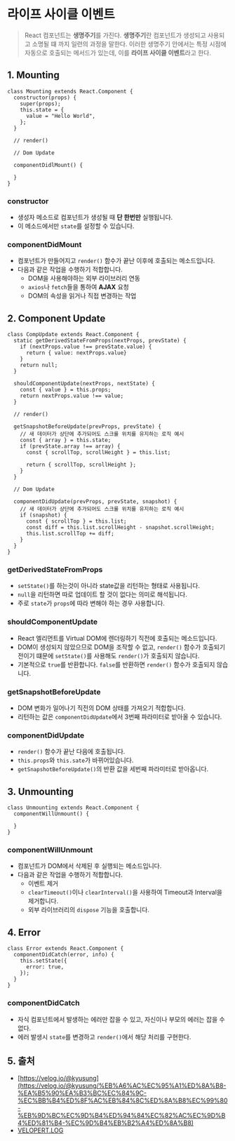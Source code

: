 # 라이프 사이클 이벤트

> React 컴포넌트는 **생명주기**를 가진다. **생명주기**란 컴포넌트가 생성되고 사용되고 소명될 떄 까지 일련의 과정을 말한다. 이러한 생명주기 안에서는 특정 시점에 자동으로 호출되는 메서드가 있는데, 이를 **라이프 사이클 이벤트**라고 한다.

## 1. Mounting

```JSX
class Mounting extends React.Component {
  constructor(props) {
    super(props);
    this.state = {
      value = "Hello World",
    };
  }

  // render()

  // Dom Update

  componentDidlMount() {
    
  }
}
```

### constructor

- 생성자 메소드로 컴포넌트가 생성될 때 **단 한번만** 실행됩니다.
- 이 메소드에서만 `state`를 설정할 수 있습니다.

### componentDidMount

- 컴포넌트가 만들어지고 `render()` 함수가 끝난 이후에 호출되는 메소드입니다. 
- 다음과 같은 작업을 수행하기 적합합니다.
    - DOM을 사용해야하는 외부 라이브러리 연동
    - `axios`나 `fetch`들을 통하여 **AJAX** 요청
    - DOM의 속성을 읽거나 직접 변경하는 작업

## 2. Component Update

```JSX
class CompUpdate extends React.Component {
  static getDerivedStateFromProps(nextProps, prevState) {
    if (nextProps.value !== prevState.value) {
      return { value: nextProps.value}
    }
    return null;
  }

  shouldComponentUpdate(nextProps, nextState) {
    const { value } = this.props;
    return nextProps.value !== value;
  }

  // render()

  getSnapshotBeforeUpdate(prevProps, prevState) {
    // 새 데이터가 상단에 추가되어도 스크롤 위치를 유지하는 로직 예시
    const { array } = this.state;
    if (prevState.array !== array) {
      const { scrollTop, scrollHeight } = this.list;

      return { scrollTop, scrollHeight };
    }
  }

  // Dom Update

  componentDidUpdate(prevProps, prevState, snapshot) {
    // 새 데이터가 상단에 추가되어도 스크롤 위치를 유지하는 로직 예시
    if (snapshot) {
      const { scrollTop } = this.list;
      const diff = this.list.scrollHeight - snapshot.scrollHeight;
      this.list.scrollTop += diff;
    }
  }
}
```

### getDerivedStateFromProps

- `setState()`를 하는것이 아니라 state값을 리턴하는 형태로 사용됩니다.
- `null`을 리턴하면 따로 업데이트 할 것이 없다는 의미로 해석됩니다.
- 주로 `state`가 `props`에 따라 변해야 하는 경우 사용합니다.

### shouldComponentUpdate

- React 엘리먼트를 Virtual DOM에 렌더링하기 직전에 호출되는 메소드입니다.
- DOM이 생성되지 않았으므로 DOM을 조작할 수 없고, `render()` 함수가 호출되기 전이기 떄문에 `setState()`를 사용해도 `render()`가 호출되지 않습니다.
- 기본적으로 `true`를 반환합니다. `false`를 반환하면 `render()` 함수가 호출되지 않습니다.

### getSnapshotBeforeUpdate

- DOM 변화가 일어나기 직전의 DOM 상태를 가져오기 적합합니다.
- 리턴하는 값은 `componentDidUpdate`에서 3번째 파라미터로 받아올 수 있습니다.

### componentDidUpdate

- `render()` 함수가 끝난 다음에 호출됩니다.
- `this.props`와 `this.sate`가 바뀌어있습니다.
- `getSnapshotBeforeUpdate()`의 반환 값을 세번째 파라미터로 받아옵니다.

## 3. Unmounting

```JSX
class Unmounting extends React.Component {
  componentWillUnmount() {

  }
}
```

### componentWillUnmount

- 컴포넌트가 DOM에서 삭제된 후 실행되는 메소드입니다.
- 다음과 같은 작업을 수행하기 적합합니다.
    - 이벤트 제거
    - `clearTimeout()`이나 `clearInterval()`을 사용하여 Timeout과 Interval을 제거합니다.
    - 외부 라이브러리의 `dispose` 기능을 호출합니다.

## 4. Error

```JSX
class Error extends React.Component {
  componentDidCatch(error, info) {
    this.setState({
      error: true,
    });
  }
}
```

### componentDidCatch

- 자식 컴포넌트에서 발생하는 에러만 잡을 수 있고, 자신이나 부모의 에러는 잡을 수 없다.
- 에러 발생시 `state`를 변경하고 `render()`에서 해당 처리를 구현한다.

## 5. 출처

 - [https://velog.io/@kyusung](https://velog.io/@kyusung/%EB%A6%AC%EC%95%A1%ED%8A%B8-%EA%B5%90%EA%B3%BC%EC%84%9C-%EC%BB%B4%ED%8F%AC%EB%84%8C%ED%8A%B8%EC%99%80-%EB%9D%BC%EC%9D%B4%ED%94%84%EC%82%AC%EC%9D%B4%ED%81%B4-%EC%9D%B4%EB%B2%A4%ED%8A%B8)
- [VELOPERT.LOG](https://velopert.com/3631)